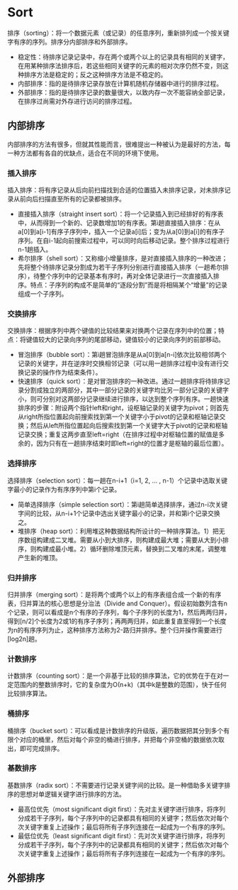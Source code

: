 # Sort
排序（sorting）：将一个数据元素（或记录）的任意序列，重新排列成一个按关键字有序的序列。排序分内部排序和外部排序。
* 稳定性：待排序记录记录中，存在两个或两个以上的记录具有相同的关键字，在用某种排序法排序后，若这些相同关键字的元素的相对次序仍然不变，则这种排序方法是稳定的；反之这种排序方法是不稳定的。
* 内部排序：指的是待排序记录存放在计算机随机存储器中进行的排序过程。
* 外部排序：指的是待排序记录的数量很大，以致内存一次不能容纳全部记录，在排序过尚需对外存进行访问的排序过程。

## 内部排序
内部排序的方法有很多，但就其性能而言，很难提出一种被认为是最好的方法，每一种方法都有各自的优缺点，适合在不同的环境下使用。

### 插入排序
插入排序：将有序记录从后向前扫描找到合适的位置插入未排序记录，对未排序记录从前向后扫描直至所有的记录都被排序。
* 直接插入排序（straight insert sort）：将一个记录插入到已经排好的有序表中，从而得到一个新的、记录数增加1的有序表。第i趟直接插入排序：在从a[0]到a[i-1]有序子序列中，插入一个记录a[i]后；变为从a[0]到a[i]的有序子序列。在自i-1起向前搜索过程中，可以同时向后移动记录。整个排序过程进行n-1趟插入。
* 希尔排序（shell sort）：又称缩小增量排序，是对直接插入排序的一种改进；先将整个待排序记录分割成为若干子序列分别进行直接插入排序（一趟希尔排序），待整个序列中的记录基本有序时，再对全体记录进行一次直接插入排序。特点：子序列的构成不是简单的“逐段分割”而是将相隔某个“增量”的记录组成一个子序列。

### 交换排序
交换排序：根据序列中两个键值的比较结果来对换两个记录在序列中的位置；特点：将键值较大的记录向序列的尾部移动，键值较小的记录向序列的前部移动。
* 冒泡排序（bubble sort）：第i趟冒泡排序是从a[0]到a[n-i]依次比较相邻两个记录的关键字，并在逆序时交换相邻记录（可以用一趟排序过程中没有进行交换记录的操作作为结束条件）。
* 快速排序（quick sort）：是对冒泡排序的一种改进。通过一趟排序将待排序记录分割成独立的两部分，其中一部分记录的关键字均比另一部分记录的关键字小，则可分别对这两部分记录继续进行排序，以达到整个序列有序。一趟快速排序的步骤：附设两个指针left和right，设枢轴记录的关键字为pivot；则首先从right所指位置起向前搜索找到第一个关键字小于pivot的记录和枢轴记录交换；然后从left所指位置起向后搜索找到第一个关键字大于pivot的记录和枢轴记录交换；重复这两步直至left=right（在排序过程中对枢轴位置的赋值是多余的，因为只有在一趟排序结束时即left=right的位置才是枢轴的最后位置）。

### 选择排序
选择排序（selection sort）：每一趟在n-i+1（i=1, 2, ... , n-1）个记录中选取关键字最小的记录作为有序序列中第i个记录。
* 简单选择排序（simple selection sort）：第i趟简单选择排序，通过n-i次关键字间的比较，从n-i+1个记录中选出关键字最小的记录，并和第i个记录交换之。
* 堆排序（heap sort）：利用堆这种数据结构所设计的一种排序算法。1）把无序数组构建成二叉堆。需要从小到大排序，则构建成最大堆；需要从大到小排序，则构建成最小堆。2）循环删除堆顶元素，替换到二叉堆的末尾，调整堆产生新的堆顶。

### 归并排序
归并排序（merging sort）：是将两个或两个以上的有序表组合成一个新的有序表，归并算法的核心思想是分治法（Divide and Conquer）。假设初始数列含有n个记录，则可以看成是n个有序的子序列，每个子序列的长度为1，然后两两归并，得到[n/2]个长度为2或1的有序子序列；再两两归并，如此重复直至得到一个长度为n的有序序列为止，这种排序方法称为2-路归并排序。整个归并操作需要进行[log2n]趟。

### 计数排序
计数排序（counting sort）：是一个非基于比较的排序算法，它的优势在于在对一定范围内的整数排序时，它的复杂度为Ο(n+k)（其中k是整数的范围），快于任何比较排序算法。

### 桶排序
桶排序（bucket sort）：可以看成是计数排序的升级版，遍历数据把其分到多个有限个对应的桶里，然后对每个非空的桶进行排序，并把每个非空桶的数据依次取出，即可完成排序。

### 基数排序
基数排序（radix sort）：不需要进行记录关键字间的比较。是一种借助多关键字排序的思想对单逻辑关键字进行排序的方法。
* 最高位优先（most significant digit first）：先对主关键字进行排序，将序列分成若干子序列，每个子序列中的记录都具有相同的关键字；然后依次对每个次关键字重复上述操作；最后将所有子序列连接在一起成为一个有序的序列。
* 最低位优先（least significant digit first）：先对次关键字进行排序，将序列分成若干子序列，每个子序列中的记录都具有相同的关键字；然后依次对每个次关键字重复上述操作；最后将所有子序列连接在一起成为一个有序的序列。

## 外部排序